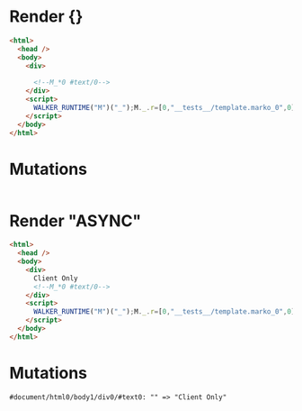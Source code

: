 # Render {}
```html
<html>
  <head />
  <body>
    <div>
      ‍
      <!--M_*0 #text/0-->
    </div>
    <script>
      WALKER_RUNTIME("M")("_");M._.r=[0,"__tests__/template.marko_0",0];M._.w()
    </script>
  </body>
</html>
```

# Mutations
```

```


# Render "ASYNC"
```html
<html>
  <head />
  <body>
    <div>
      Client Only
      <!--M_*0 #text/0-->
    </div>
    <script>
      WALKER_RUNTIME("M")("_");M._.r=[0,"__tests__/template.marko_0",0];M._.w()
    </script>
  </body>
</html>
```

# Mutations
```
#document/html0/body1/div0/#text0: "‍" => "Client Only"
```